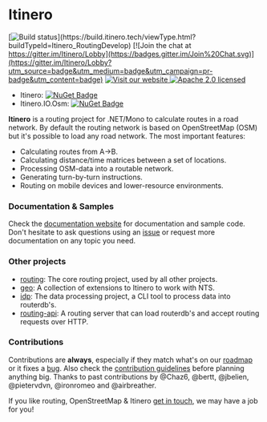 #  Itinero

[![Build status](http://build.itinero.tech:8080/app/rest/builds/buildType:(id:Itinero_RoutingDevelop)/statusIcon)](https://build.itinero.tech/viewType.html?buildTypeId=Itinero_RoutingDevelop)
[![Join the chat at https://gitter.im/Itinero/Lobby](https://badges.gitter.im/Join%20Chat.svg)](https://gitter.im/Itinero/Lobby?utm_source=badge&utm_medium=badge&utm_campaign=pr-badge&utm_content=badge)
[![Visit our website](https://img.shields.io/badge/website-itinero.tech-020031.svg) ](http://www.itinero.tech/)
[![Apache 2.0 licensed](https://img.shields.io/badge/license-Apache%202.0-blue.svg)](https://github.com/itinero/routing/blob/develop/LICENSE.md)

- Itinero: [![NuGet Badge](https://buildstats.info/nuget/Itinero)](https://www.nuget.org/packages/Itinero/)
- Itinero.IO.Osm: [![NuGet Badge](https://buildstats.info/nuget/Itinero.IO.Osm)](https://www.nuget.org/packages/Itinero.IO.Osm/)

**Itinero** is a routing project for .NET/Mono to calculate routes in a road network. By default the routing network is based on OpenStreetMap (OSM) but it's possible to load any road network. The most important features:

- Calculating routes from A->B.
- Calculating distance/time matrices between a set of locations.
- Processing OSM-data into a routable network.
- Generating turn-by-turn instructions.
- Routing on mobile devices and lower-resource environments.

### Documentation & Samples

Check the [documentation website](http://docs.itinero.tech/docs/index.html) for documentation and sample code. Don't hesitate to ask questions using an [issue](https://github.com/itinero/routing/issues) or request more documentation on any topic you need.

### Other projects

- [routing](https://github.com/itinero/routing): The core routing project, used by all other projects.
- [geo](https://github.com/itinero/geo): A collection of extensions to Itinero to work with NTS.
- [idp](https://github.com/itinero/idp): The data processing project, a CLI tool to process data into routerdb's.
- [routing-api](https://github.com/itinero/routing-api): A routing server that can load routerdb's and accept routing requests over HTTP.

### Contributions

Contributions are **always**, especially if they match what's on our [roadmap](http://docs.itinero.tech/docs/itinero/development/index.html) or it fixes a [bug](https://github.com/itinero/routing/issues). Also check the [contribution guidelines](https://github.com/itinero/routing/issues) before planning anything big. Thanks to past contributions by @Chaz6, @bertt, @jbelien, @pietervdvn, @ironromeo and @airbreather. 

If you like routing, OpenStreetMap & Itinero [get in touch](http://www.itinero.tech/#contact), we may have a job for you!